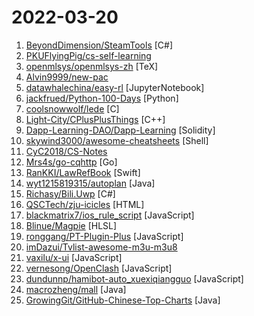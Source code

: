 # 2022-03-20

1. [BeyondDimension/SteamTools](https://github.com/BeyondDimension/SteamTools "🛠「Steam++」是一个开源跨平台的多功能Steam工具箱。") [C#]
2. [PKUFlyingPig/cs-self-learning](https://github.com/PKUFlyingPig/cs-self-learning "计算机自学指南") 
3. [openmlsys/openmlsys-zh](https://github.com/openmlsys/openmlsys-zh "《Machine Learning Systems: Design and Implementation》- Chinese Version") [TeX]
4. [Alvin9999/new-pac](https://github.com/Alvin9999/new-pac "翻墙-科学上网、免费翻墙、免费科学上网、免费自由上网、fanqiang、翻墙梯子、免费软件/方法，一键翻墙浏览器，免费shadowsocks/ss/ssr/v2ray/goflyway账号/节点分享，vps一键搭建翻墙服务器脚本/教程，电脑、手机、iOS、安卓、windows、Mac、Linux、路由器翻墙") 
5. [datawhalechina/easy-rl](https://github.com/datawhalechina/easy-rl "强化学习中文教程（蘑菇书），在线阅读地址：https://datawhalechina.github.io/easy-rl/") [JupyterNotebook]
6. [jackfrued/Python-100-Days](https://github.com/jackfrued/Python-100-Days "Python - 100天从新手到大师") [Python]
7. [coolsnowwolf/lede](https://github.com/coolsnowwolf/lede "Lean's OpenWrt source") [C]
8. [Light-City/CPlusPlusThings](https://github.com/Light-City/CPlusPlusThings "C++那些事") [C++]
9. [Dapp-Learning-DAO/Dapp-Learning](https://github.com/Dapp-Learning-DAO/Dapp-Learning "Dapp learning project for developers at all stages. Becoming and cultivating sovereign individuals. Nonprofit organization.") [Solidity]
10. [skywind3000/awesome-cheatsheets](https://github.com/skywind3000/awesome-cheatsheets "超级速查表 - 编程语言、框架和开发工具的速查表，单个文件包含一切你需要知道的东西 ⚡") [Shell]
11. [CyC2018/CS-Notes](https://github.com/CyC2018/CS-Notes "📚 技术面试必备基础知识、Leetcode、计算机操作系统、计算机网络、系统设计") 
12. [Mrs4s/go-cqhttp](https://github.com/Mrs4s/go-cqhttp "cqhttp的golang实现，轻量、原生跨平台.") [Go]
13. [RanKKI/LawRefBook](https://github.com/RanKKI/LawRefBook "中华人民共和国法律手册") [Swift]
14. [wyt1215819315/autoplan](https://github.com/wyt1215819315/autoplan "这是一个自动化的托管系统，目前支持网易云，bilibili，米游社原神签到，测试地址https://auto.oldwu.top") [Java]
15. [Richasy/Bili.Uwp](https://github.com/Richasy/Bili.Uwp "适用于新系统UI的哔哩") [C#]
16. [QSCTech/zju-icicles](https://github.com/QSCTech/zju-icicles "浙江大学课程攻略共享计划") [HTML]
17. [blackmatrix7/ios_rule_script](https://github.com/blackmatrix7/ios_rule_script "各平台的分流规则、复写规则及自动化脚本。") [JavaScript]
18. [Blinue/Magpie](https://github.com/Blinue/Magpie "使游戏窗口全屏显示") [HLSL]
19. [ronggang/PT-Plugin-Plus](https://github.com/ronggang/PT-Plugin-Plus "PT 助手 Plus，为 Google Chrome 和 Firefox 浏览器插件（Web Extensions），主要用于辅助下载 PT 站的种子。") [JavaScript]
20. [imDazui/Tvlist-awesome-m3u-m3u8](https://github.com/imDazui/Tvlist-awesome-m3u-m3u8 "直播源相关资源汇总 📺 💯 IPTV、M3U —— 勤洗手、戴口罩，祝愿所有人百毒不侵") 
21. [vaxilu/x-ui](https://github.com/vaxilu/x-ui "支持多协议多用户的 xray 面板") [JavaScript]
22. [vernesong/OpenClash](https://github.com/vernesong/OpenClash "A Clash Client For OpenWrt") [JavaScript]
23. [dundunnp/hamibot-auto_xuexiqiangguo](https://github.com/dundunnp/hamibot-auto_xuexiqiangguo "每日拿63分(满63分)！所有模块均可自动完成，免root，四人赛双人对战秒答，基于Hamibot的安卓端学习强国自动化脚本") [JavaScript]
24. [macrozheng/mall](https://github.com/macrozheng/mall "mall项目是一套电商系统，包括前台商城系统及后台管理系统，基于SpringBoot+MyBatis实现，采用Docker容器化部署。 前台商城系统包含首页门户、商品推荐、商品搜索、商品展示、购物车、订单流程、会员中心、客户服务、帮助中心等模块。 后台管理系统包含商品管理、订单管理、会员管理、促销管理、运营管理、内容管理、统计报表、财务管理、权限管理、设置等模块。") [Java]
25. [GrowingGit/GitHub-Chinese-Top-Charts](https://github.com/GrowingGit/GitHub-Chinese-Top-Charts "🇨🇳 GitHub中文排行榜，各语言分设「软件 | 资料」榜单，精准定位中文好项目。各取所需，高效学习。") [Java]
